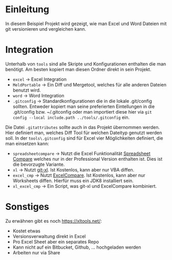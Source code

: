 # Einleitung

In diesem Beispiel Projekt wird gezeigt, wie man Excel und Word Dateien mit git versionieren und vergleichen kann.

# Integration

Unterhalb von `tools` sind alle Skripte und Konfigurationen enthalten die man benötigt. Am besten kopiert man diesen Ordner direkt in sein Projekt. 

- `excel`         -> Excel Integration
- `MeldPortable`  -> Ein Diff und Mergetool, welches für alle anderen Dateien benutzt wird.
- `word`          -> Word Integration
- `.gitconfig`    -> Standardkonfigurationen die in die lokale .git/config sollten. Entweder kopiert man seine preferierten Eintellungen in die .git/config bzw. ~/.gitconfig oder man importiert diese hier via `git config --local include.path ../tools/.gitconfig` ein.

Die Datei `.gitattributes` sollte auch in das Projekt übernommen werden. Hier definiert man, welches Diff Tool für welchen Dateityp genutzt werden soll. In der `tools\.gitconfig` sind für Excel vier Möglichkeiten definiert, die man einsetzen kann:

- `spreadsheetcompare` -> Nutzt die Excel Funktionalität [Spreadsheet Compare](https://support.microsoft.com/en-us/office/overview-of-spreadsheet-compare-13fafa61-62aa-451b-8674-242ce5f2c986?ui=en-us&rs=en-us&ad=us]) welches nur in der Professional Version enthalten ist. Dies ist die bevorzugte Variante.
- `xl`                 -> Nutzt [git-xl](https://github.com/xlwings/git-xl). Ist Kostenlos, kann aber nur VBA diffen.
- `excel_cmp`          -> Nutzt [ExcelCompare](https://github.com/na-ka-na/ExcelCompare). Ist Kostenlos, kann aber nur Worksheets diffen. Hierfür muss ein JDK8 installiert sein.
- `xl_excel_cmp`       -> Ein Script, was git-xl und ExcelCompare kombiniert.

# Sonstiges

Zu erwähnen gibt es noch https://xltools.net/:

- Kostet etwas
- Versionsverwaltung direkt in Excel
- Pro Excel Sheet aber ein separates Repo
- Kann nicht auf ein Bitbucket, Github, ... hochgeladen werden
- Arbeiten nur via Share
